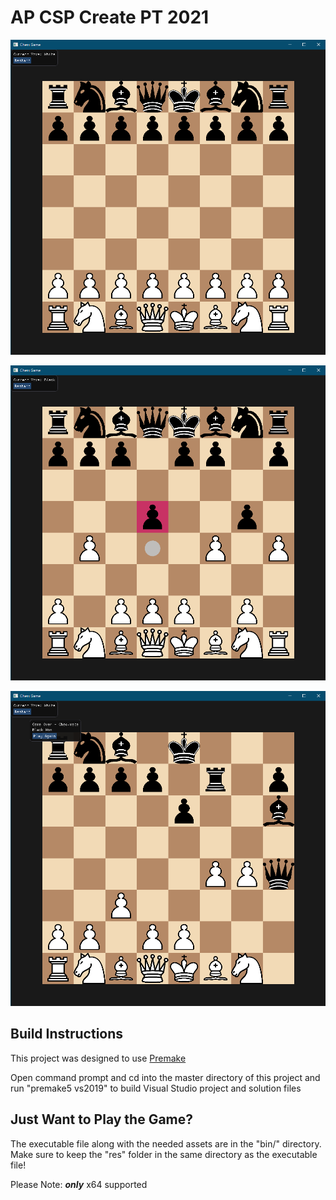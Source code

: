 # AP CSP Create PT 2021
  ![Start](images/start.png)
 
 ![Play](images/play.png)

![Game Over](images/checkmate.png)

 
 
 ## Build Instructions

This project was designed to use [Premake](https://premake.github.io/)

Open command prompt and cd into the master directory of this project and run "premake5 vs2019" to build Visual Studio project and solution files

## Just Want to Play the Game?

The executable file along with the needed assets are in the "bin/" directory. Make sure to keep the "res" folder in the same directory as the executable file! 

Please Note: _**only**_ x64 supported


